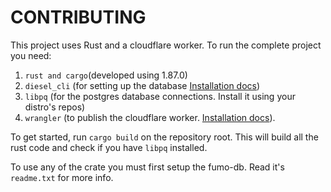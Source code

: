 # CONTRIBUTING

This project uses Rust and a cloudflare worker. To run the complete project you need: 
1. `rust and cargo`(developed using 1.87.0)
1. `diesel_cli` (for setting up the database [Installation docs](https://diesel.rs/guides/getting-started.html#installing-diesel-cli))
1. `libpq` (for the postgres database connections. Install it using your distro's repos)
1. `wrangler` (to publish the cloudflare worker. [Installation docs](https://developers.cloudflare.com/workers/wrangler/install-and-update/)).


To get started, run `cargo build` on the repository root. This will build all the rust code and check if you have `libpq` installed. 


To use any of the crate you must first setup the fumo-db. Read it's `readme.txt` for more info.

